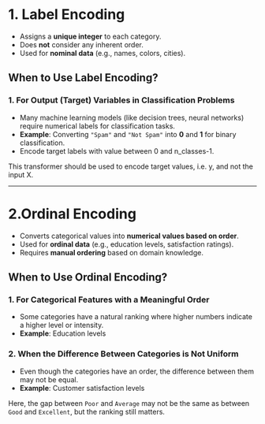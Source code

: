 # **1. Label Encoding**

- Assigns a **unique integer** to each category.  
- Does **not** consider any inherent order.  
- Used for **nominal data** (e.g., names, colors, cities).  


## **When to Use Label Encoding?**

### **1. For Output (Target) Variables in Classification Problems**
- Many machine learning models (like decision trees, neural networks) require numerical labels for classification tasks.
- **Example**: Converting `"Spam"` and `"Not Spam"` into **0** and **1** for binary classification.
- Encode target labels with value between 0 and n_classes-1.

This transformer should be used to encode target values, i.e. y, and not the input X.


---

# **2.Ordinal Encoding**

- Converts categorical values into **numerical values based on order**.  
- Used for **ordinal data** (e.g., education levels, satisfaction ratings).  
- Requires **manual ordering** based on domain knowledge.


## **When to Use Ordinal Encoding?**

### **1. For Categorical Features with a Meaningful Order**
- Some categories have a natural ranking where higher numbers indicate a higher level or intensity.  
- **Example**: Education levels


### **2. When the Difference Between Categories is Not Uniform**
- Even though the categories have an order, the difference between them may not be equal.  
- **Example**: Customer satisfaction levels  

Here, the gap between `Poor` and `Average` may not be the same as between `Good` and `Excellent`, but the ranking still matters.


